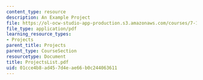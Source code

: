 ```yaml
---
content_type: resource
description: An Example Project
file: https://ol-ocw-studio-app-production.s3.amazonaws.com/courses/7-13-experimental-microbial-genetics-fall-2003/01cce4b8ad457d4eae66b0c244063611_ProjectsList.pdf
file_type: application/pdf
learning_resource_types:
- Projects
parent_title: Projects
parent_type: CourseSection
resourcetype: Document
title: ProjectsList.pdf
uid: 01cce4b8-ad45-7d4e-ae66-b0c244063611
---
```

